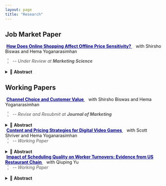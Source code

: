 ```yaml
---
layout: page
title: "Research"
---
```


## Job Market Paper


<a href="https://papers.ssrn.com/sol3/papers.cfm?abstract_id=5304835" 
   style="color:#00008b; font-weight:bold; text-decoration:underline; padding:2px 4px; border-radius:4px;">
   How Does Online Shopping Affect Offline Price Sensitivity?
</a>
<span style="color:#111;">
  &nbsp; with Shirsho Biswas and Hema Yoganarasimhan
   </span>
   <br>
   
   <div style="border-left:2px dashed #a4b0be; padding-left:14px; margin-left:8px; color:#555; font-style:italic;margin-bottom:18px;">
  -- Under Review at <strong>Marketing Science</strong>
</div>

<div>
<details>
  <summary> 📖 <strong>Abstract</strong></summary>
The rapid growth of e-commerce has significantly transformed consumer behavior, raising questions about how the adoption of online shopping influences offline shopping. This paper investigates whether consumers who adopt online shopping with a retailer become more price sensitive in their subsequent offline purchases with the same retailer. Using transaction-level data from a large Brazilian pet supplies retailer operating both online and offline channels, we compare “adopters” - customers who began shopping online after a period of offline-only purchasing - with “non-adopters” who remained offline-only. We estimate a discrete choice logit model with individual-level heterogeneity, using a novel algorithm to handle high-dimensional fixed effects and address price endogeneity. We apply a staggered difference-in-differences approach to estimate the Average Treatment Effect on the Treated (ATT). We find that offline price sensitivity increases significantly post-online adoption in three of four product categories, particularly in low-switching-cost items like pet hygiene. Counterfactual pricing simulations show that incorporating these behavioral spillovers into pricing strategies can increase firm profits by up to 4.1\%. These results underscore the importance of recognizing cross-channel effects in consumer behavior and contribute to the literature on pricing and multichannel retailing by identifying online adoption as a key driver of offline price sensitivity.
</details>
</div>

## Working Papers

<a href="https://papers.ssrn.com/sol3/papers.cfm?abstract_id=4747756" 
   style="color:#00008b; font-weight:bold; text-decoration:underline; padding:2px 4px; border-radius:4px;">
   Channel Choice and Customer Value
</a>
<span style="color:#111;">
  &nbsp; with Shirsho Biswas and Hema Yoganarasimhan
   </span>
   <br>
   
   <div style="border-left:2px dashed #a4b0be; padding-left:14px; margin-left:8px; color:#555; font-style:italic;margin-bottom:18px;">
-- Revise and Resubmit at <strong>Journal of Marketing</strong>
</div>

<div>
<details>
  <summary> 📖 <strong>Abstract</strong></summary>
  We investigate how the adoption of a retailer's digital shopping channels (e-commerce website and/or mobile app) affects the purchase behaviors of consumers who had previously only shopped at the retailer's physical stores. We consider two types of adopters -- (a) those who adopted online shopping due to the environmental shock of COVID-19 ({\it covid adopters}), and (b) those who adopted online shopping of their own volition without any external stimulus, pre-COVID-19 ({\it organic adopters}). We find that both groups of online shopping adopters increase their total spend post-online adoption, and the magnitude of this increase in spend is similar for both groups. However, we uncover significant differences in how the two groups use the online and offline channels post-online-adoption. While both groups slowly shift more of their purchases to online channels, {\it covid adopters} do so at a significantly slower rate. These differences in channel share lead to significant differences in the profitability of the two groups, with {\it covid adopters} being more profitable than \textit{organic adopters}. Our findings highlight the need for managers to consider the different reasons for consumers' selection into the adoption of new channels when forecasting the impact on post-adoption purchase behavior and profitability.
</details>
</div>

<span style="color:#00008b; font-weight:bold; text-decoration:underline; padding:2px 4px; border-radius:4px;">
   Content and Pricing Strategies for Digital Video Games
   </span>
<span style="color:#111;">
  &nbsp; with Scott Shriver and Hema Yoganarasimhan
   </span>
   <br>
   <div style="border-left:2px dashed #a4b0be; padding-left:14px; margin-left:8px; color:#555; font-style:italic;margin-bottom:18px;">
-- Working Paper
</div>

<div>
<details>
  <summary> 📖 <strong>Abstract</strong></summary>
The video game industry has experienced a wave of disruption as consumers rapidly shift to acquiring and consuming content through digital channels.  Incumbent game publishers have struggled to adapt their content and pricing strategies to shifting consumption patterns and increased competition from low cost independent suppliers. Recently, game publishers have pursued new business models that feature downloadable content (DLC) services offered in conjunction with or as a replacement for traditional physical media. While service-based models can potentially extract additional surplus from the market by allowing for more customized content bundles and pricing than with physically distributed media, exploiting these opportunities poses a challenge to firms who must attempt to optimize their offerings over a formidably complex decision space. In this paper, we develop a structural framework to facilitate the recovery of consumer preferences for game content and the optimization of firm content/price strategies.  Our approach is to leverage rich covariation in observed content consumption and DLC service subscriptions to infer consumer content valuations and price sensitivities. We devise a joint model of video game activity and demand for downloadable content, where consumers sequentially make (discrete) DLC subscription choices followed by (continuous) choices of how much to play. Our model accounts for forward-looking consumer expectations about declining content prices and attendant concerns for dynamic selection bias in our demand estimates.  We document evidence of heterogeneous preferences for content and significant effects of DLC availability on game usage.  Our counterfactual experiments suggest that compressing the DLC release cycle and moving to a recurring fee structure are both viable ways to increase revenues. 
</details>
</div>

<span style="color:#00008b; font-weight:bold; text-decoration:underline; padding:2px 4px; border-radius:4px;">
   Impact of Scheduling Quality on Worker Turnovers: Evidence from  US Restaurant Chain
   </span>
<span style="color:#111;">
  &nbsp; with Qiuping Yu
   </span>
   <br>
   <div style="border-left:2px dashed #a4b0be; padding-left:14px; margin-left:8px; color:#555; font-style:italic;margin-bottom:18px;">
-- Working Paper
</div>

<div>
<details>
  <summary> 📖 <strong>Abstract</strong></summary>
  This paper examines how just-in-time (JIT) scheduling, despite its potential to optimize labor costs for service firms, can lead to unpredictable and inconsistent work schedules that adversely affect workers' quality of life and increase turnover. By analyzing granular shift-level data from a national restaurant chain, this study evaluates scheduling quality along three dimensions — sufficiency, predictability, and consistency on worker turnover. Using the Cox proportional hazard model with instrumental variables, we find that while more weekly hours reduce turnover, a 10 p.p. increase in real-time addition of shifts can increase the probability of turnover by 7.1\%, whereas increase in short-notice added shifts does not significantly impact worker turnover. In addition, it is the inconsistency in the timing of when workers are scheduled, rather than just variation in total hours worked across weeks, that significantly increases turnover. These insights suggest that firms should consider shifting towards schedules with greater advance notice to better balance operational flexibility with worker retention, with broader implications for designing fair workweek policies.
</details>
</div>
